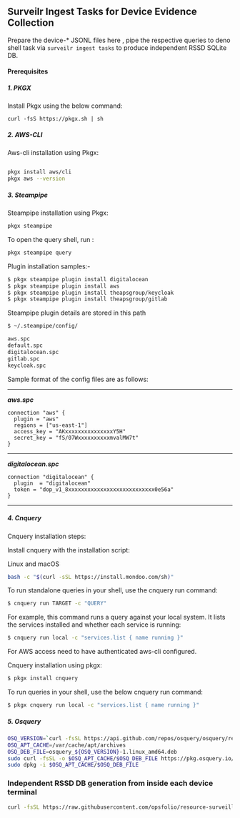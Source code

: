 ## Surveilr Ingest Tasks for Device Evidence Collection

Prepare the device-* JSONL files here ,  pipe the respective queries to deno shell task via `surveilr ingest tasks`   to produce independent RSSD SQLite DB. 

#### Prerequisites
##### 1. PKGX

Install Pkgx using the below command:

```
curl -fsS https://pkgx.sh | sh
```


##### 2. AWS-CLI

Aws-cli installation using Pkgx:

```bash

pkgx install aws/cli
pkgx aws --version
```

##### 3. Steampipe

Steampipe installation using Pkgx:

```bash
pkgx steampipe 
```

To open the query shell, run :
```bash
pkgx steampipe query 
```

Plugin installation samples:-

```bash
$ pkgx steampipe plugin install digitalocean
$ pkgx steampipe plugin install aws
$ pkgx steampipe plugin install theapsgroup/keycloak
$ pkgx steampipe plugin install theapsgroup/gitlab
```

Steampipe plugin details are stored in this path

```bash
$ ~/.steampipe/config/

aws.spc
default.spc
digitalocean.spc
gitlab.spc
keycloak.spc
```

Sample format of the config files are as follows:

---------------------------------------------
***aws.spc***
```
connection "aws" {
  plugin = "aws"
  regions = ["us-east-1"]
  access_key = "AKxxxxxxxxxxxxxxxY5H"
  secret_key = "fS/07WxxxxxxxxxxmvalMW7t"
}
```

---------------------------------------------
***digitalocean.spc***
```
connection "digitalocean" {
  plugin  = "digitalocean"
  token = "dop_v1_8xxxxxxxxxxxxxxxxxxxxxxxxxxx0e56a"
}
```
---------------------------------------------

##### 4. Cnquery

Cnquery installation steps:

Install cnquery with the installation script:

Linux and macOS
```bash
bash -c "$(curl -sSL https://install.mondoo.com/sh)"
```

To run standalone queries in your shell, use the cnquery run command:
```bash
$ cnquery run TARGET -c "QUERY"
```

For example, this command runs a query against your local system. It lists the services installed and whether each service is running:
```bash
$ cnquery run local -c "services.list { name running }"
```

For AWS access need to have authenticated aws-cli configured.


Cnquery installation using pkgx: 

```bash
$ pkgx install cnquery
```

To run queries in your shell, use the below cnquery run command:

```bash
$ pkgx cnquery run local -c "services.list { name running }"

```

##### 5. Osquery

```bash
OSQ_VERSION=`curl -fsSL https://api.github.com/repos/osquery/osquery/releases/latest | grep -oP '"tag_name": "\K(.*)(?=")'`
OSQ_APT_CACHE=/var/cache/apt/archives
OSQ_DEB_FILE=osquery_${OSQ_VERSION}-1.linux_amd64.deb
sudo curl -fsSL -o $OSQ_APT_CACHE/$OSQ_DEB_FILE https://pkg.osquery.io/deb/$OSQ_DEB_FILE
sudo dpkg -i $OSQ_APT_CACHE/$OSQ_DEB_FILE
```

###  Independent RSSD DB generation from inside each device terminal

```bash
curl -fsSL https://raw.githubusercontent.com/opsfolio/resource-surveillance/main/support/tasks/typical/device-evidence-collector.sh | bash
```
